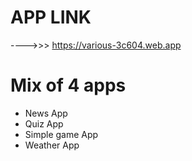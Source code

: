# APP LINK
---->>> https://various-3c604.web.app

# Mix of 4 apps

* News App
* Quiz App
* Simple game App
* Weather App
